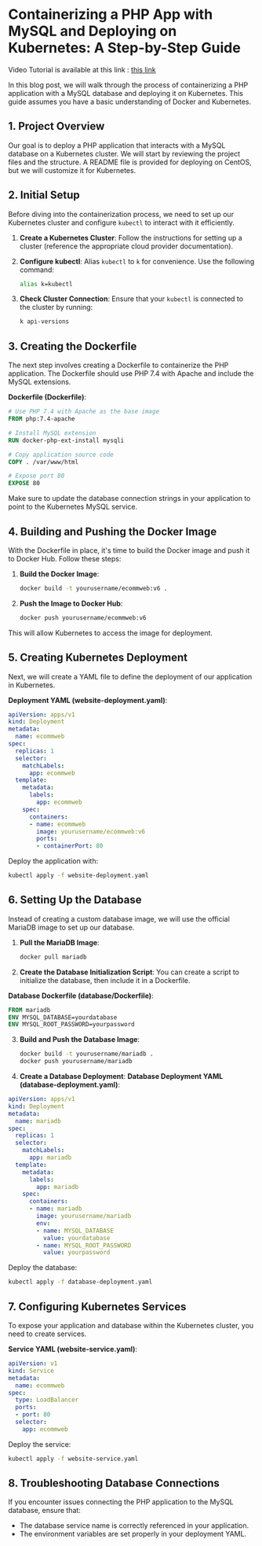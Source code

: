 # Containerizing a PHP App with MySQL and Deploying on Kubernetes: A Step-by-Step Guide 
Video Tutorial is available at this link : [this link](https://youtube.com/playlist?list=PLDAHgWeNeGc7FlRAl93vMzRHtmVL3UuI9&si=DRofWQ_SzO8qkJZT)

In this blog post, we will walk through the process of containerizing a PHP application with a MySQL database and deploying it on Kubernetes. This guide assumes you have a basic understanding of Docker and Kubernetes.

## 1. Project Overview

Our goal is to deploy a PHP application that interacts with a MySQL database on a Kubernetes cluster. We will start by reviewing the project files and the structure. A README file is provided for deploying on CentOS, but we will customize it for Kubernetes.

## 2. Initial Setup

Before diving into the containerization process, we need to set up our Kubernetes cluster and configure `kubectl` to interact with it efficiently.

1. **Create a Kubernetes Cluster**: Follow the instructions for setting up a cluster (reference the appropriate cloud provider documentation).
2. **Configure kubectl**: Alias `kubectl` to `k` for convenience. Use the following command:
   ```bash
   alias k=kubectl
   ```

3. **Check Cluster Connection**: Ensure that your `kubectl` is connected to the cluster by running:
   ```bash
   k api-versions
   ```

## 3. Creating the Dockerfile

The next step involves creating a Dockerfile to containerize the PHP application. The Dockerfile should use PHP 7.4 with Apache and include the MySQL extensions.

**Dockerfile (Dockerfile)**:
```dockerfile
# Use PHP 7.4 with Apache as the base image
FROM php:7.4-apache

# Install MySQL extension
RUN docker-php-ext-install mysqli

# Copy application source code
COPY . /var/www/html

# Expose port 80
EXPOSE 80
```

Make sure to update the database connection strings in your application to point to the Kubernetes MySQL service.

## 4. Building and Pushing the Docker Image

With the Dockerfile in place, it's time to build the Docker image and push it to Docker Hub. Follow these steps:

1. **Build the Docker Image**:
   ```bash
   docker build -t yourusername/ecommweb:v6 .
   ```

2. **Push the Image to Docker Hub**:
   ```bash
   docker push yourusername/ecommweb:v6
   ```

This will allow Kubernetes to access the image for deployment.

## 5. Creating Kubernetes Deployment

Next, we will create a YAML file to define the deployment of our application in Kubernetes.

**Deployment YAML (website-deployment.yaml)**:
```yaml
apiVersion: apps/v1
kind: Deployment
metadata:
  name: ecommweb
spec:
  replicas: 1
  selector:
    matchLabels:
      app: ecommweb
  template:
    metadata:
      labels:
        app: ecommweb
    spec:
      containers:
      - name: ecommweb
        image: yourusername/ecommweb:v6
        ports:
        - containerPort: 80
```

Deploy the application with:
```bash
kubectl apply -f website-deployment.yaml
```

## 6. Setting Up the Database

Instead of creating a custom database image, we will use the official MariaDB image to set up our database.

1. **Pull the MariaDB Image**:
   ```bash
   docker pull mariadb
   ```

2. **Create the Database Initialization Script**: You can create a script to initialize the database, then include it in a Dockerfile.

**Database Dockerfile (database/Dockerfile)**:
```dockerfile
FROM mariadb
ENV MYSQL_DATABASE=yourdatabase
ENV MYSQL_ROOT_PASSWORD=yourpassword
```

3. **Build and Push the Database Image**:
   ```bash
   docker build -t yourusername/mariadb .
   docker push yourusername/mariadb
   ```

4. **Create a Database Deployment**:
**Database Deployment YAML (database-deployment.yaml)**:
```yaml
apiVersion: apps/v1
kind: Deployment
metadata:
  name: mariadb
spec:
  replicas: 1
  selector:
    matchLabels:
      app: mariadb
  template:
    metadata:
      labels:
        app: mariadb
    spec:
      containers:
      - name: mariadb
        image: yourusername/mariadb
        env:
        - name: MYSQL_DATABASE
          value: yourdatabase
        - name: MYSQL_ROOT_PASSWORD
          value: yourpassword
```

Deploy the database:
```bash
kubectl apply -f database-deployment.yaml
```

## 7. Configuring Kubernetes Services

To expose your application and database within the Kubernetes cluster, you need to create services.

**Service YAML (website-service.yaml)**:
```yaml
apiVersion: v1
kind: Service
metadata:
  name: ecommweb
spec:
  type: LoadBalancer
  ports:
  - port: 80
  selector:
    app: ecommweb
```

Deploy the service:
```bash
kubectl apply -f website-service.yaml
```

## 8. Troubleshooting Database Connections

If you encounter issues connecting the PHP application to the MySQL database, ensure that:

- The database service name is correctly referenced in your application.
- The environment variables are set properly in your deployment YAML.


